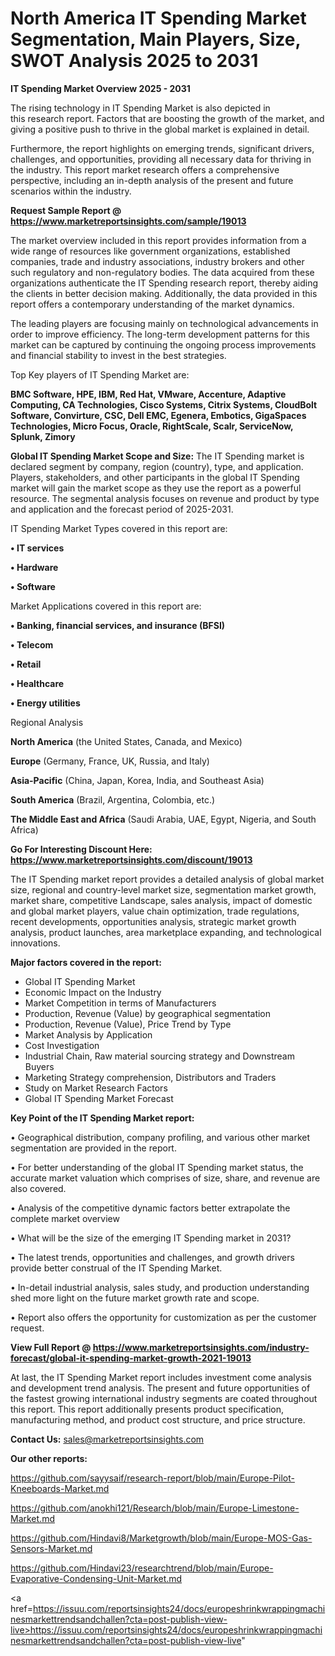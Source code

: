 # North America IT Spending Market Segmentation, Main Players, Size, SWOT Analysis 2025 to 2031

<Strong> IT Spending Market Overview 2025 - 2031</strong>

The rising technology in IT Spending Market is also depicted in this research report. Factors that are boosting the growth of the market, and giving a positive push to thrive in the global market is explained in detail.

Furthermore, the report highlights on emerging trends, significant drivers, challenges, and opportunities, providing all necessary data for thriving in the industry. This report market research offers a comprehensive perspective, including an in-depth analysis of the present and future scenarios within the industry.

<strong>Request Sample Report @ <a href=https://www.marketreportsinsights.com/sample/19013>https://www.marketreportsinsights.com/sample/19013</a></strong>

The market overview included in this report provides information from a wide range of resources like government organizations, established companies, trade and industry associations, industry brokers and other such regulatory and non-regulatory bodies. The data acquired from these organizations authenticate the IT Spending research report, thereby aiding the clients in better decision making. Additionally, the data provided in this report offers a contemporary understanding of the market dynamics.

The leading players are focusing mainly on technological advancements in order to improve efficiency. The long-term development patterns for this market can be captured by continuing the ongoing process improvements and financial stability to invest in the best strategies.

Top Key players of IT Spending Market are:

<strong>BMC Software, HPE, IBM, Red Hat, VMware, Accenture, Adaptive Computing, CA Technologies, Cisco Systems, Citrix Systems, CloudBolt Software, Convirture, CSC, Dell EMC, Egenera, Embotics, GigaSpaces Technologies, Micro Focus, Oracle, RightScale, Scalr, ServiceNow, Splunk, Zimory</strong>

<strong><b>Global IT Spending Market Scope and Size:</b></strong>
The IT Spending market is declared segment by company, region (country), type, and application. Players, stakeholders, and other participants in the global IT Spending market will gain the market scope as they use the report as a powerful resource. The segmental analysis focuses on revenue and product by type and application and the forecast period of 2025-2031.

IT Spending Market Types covered in this report are:

<strong>• IT services

• Hardware

• Software</strong>

Market Applications covered in this report are:

<strong>• Banking, financial services, and insurance (BFSI)

• Telecom

• Retail

• Healthcare

• Energy utilities</strong> 

Regional Analysis

<strong>North America</strong> (the United States, Canada, and Mexico)

<strong>Europe</strong> (Germany, France, UK, Russia, and Italy)

<strong>Asia-Pacific</strong> (China, Japan, Korea, India, and Southeast Asia)

<strong>South America</strong> (Brazil, Argentina, Colombia, etc.)

<strong>The Middle East and Africa</strong> (Saudi Arabia, UAE, Egypt, Nigeria, and South Africa)

<strong>Go For Interesting Discount Here: <a href=https://www.marketreportsinsights.com/discount/19013>https://www.marketreportsinsights.com/discount/19013</a></strong>

The IT Spending market report provides a detailed analysis of global market size, regional and country-level market size, segmentation market growth, market share, competitive Landscape, sales analysis, impact of domestic and global market players, value chain optimization, trade regulations, recent developments, opportunities analysis, strategic market growth analysis, product launches, area marketplace expanding, and technological innovations.

<strong><b>Major factors covered in the report:</b></strong>
<ul>
  <li>Global IT Spending Market </li>
  <li>Economic Impact on the Industry</li>
  <li>Market Competition in terms of Manufacturers</li>
  <li>Production, Revenue (Value) by geographical segmentation</li>
  <li>Production, Revenue (Value), Price Trend by Type</li>
  <li>Market Analysis by Application</li>
  <li>Cost Investigation</li>
  <li>Industrial Chain, Raw material sourcing strategy and Downstream Buyers</li>
  <li>Marketing Strategy comprehension, Distributors and Traders</li>
  <li>Study on Market Research Factors</li>
  <li>Global IT Spending Market Forecast</li>
</ul>

<strong><b>Key Point of the IT Spending Market report:</b></strong>

• Geographical distribution, company profiling, and various other market segmentation are provided in the report.

• For better understanding of the global IT Spending market status, the accurate market valuation which comprises of size, share, and revenue are also covered.

• Analysis of the competitive dynamic factors better extrapolate the complete market overview

• What will be the size of the emerging IT Spending market in 2031?

• The latest trends, opportunities and challenges, and growth drivers provide better construal of the IT Spending Market.

• In-detail industrial analysis, sales study, and production understanding shed more light on the future market growth rate and scope.

• Report also offers the opportunity for customization as per the customer request.

<strong><b>View Full Report @ <a href=https://www.marketreportsinsights.com/industry-forecast/global-it-spending-market-growth-2021-19013>https://www.marketreportsinsights.com/industry-forecast/global-it-spending-market-growth-2021-19013</a></b></strong>


At last, the IT Spending Market report includes investment come analysis and development trend analysis. The present and future opportunities of the fastest growing international industry segments are coated throughout this report. This report additionally presents product specification, manufacturing method, and product cost structure, and price structure.

<strong>Contact Us:</strong>
sales@marketreportsinsights.com

<strong>Our other reports:</strong>

<a href=https://github.com/sayysaif/research-report/blob/main/Europe-Pilot-Kneeboards-Market.md>https://github.com/sayysaif/research-report/blob/main/Europe-Pilot-Kneeboards-Market.md</a>

<a href=https://github.com/anokhi121/Research/blob/main/Europe-Limestone-Market.md>https://github.com/anokhi121/Research/blob/main/Europe-Limestone-Market.md</a>

<a href=https://github.com/Hindavi8/Marketgrowth/blob/main/Europe-MOS-Gas-Sensors-Market.md>https://github.com/Hindavi8/Marketgrowth/blob/main/Europe-MOS-Gas-Sensors-Market.md</a>

<a href=https://github.com/Hindavi23/researchtrend/blob/main/Europe-Evaporative-Condensing-Unit-Market.md>https://github.com/Hindavi23/researchtrend/blob/main/Europe-Evaporative-Condensing-Unit-Market.md</a>

<a href=https://issuu.com/reportsinsights24/docs/europeshrinkwrappingmachinesmarkettrendsandchallen?cta=post-publish-view-live>https://issuu.com/reportsinsights24/docs/europeshrinkwrappingmachinesmarkettrendsandchallen?cta=post-publish-view-live</a>"
